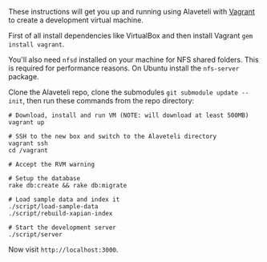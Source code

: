 These instructions will get you up and running using Alaveteli with
[Vagrant](http://vagrantup.com) to create a development virtual machine.

First of all install dependencies like VirtualBox and then install Vagrant
`gem install vagrant`.

You'll also need `nfsd` installed on your machine for NFS shared folders. This
is required for performance reasons. On Ubuntu install the `nfs-server`
package.

Clone the Alaveteli repo, clone the submodules `git submodule update --init`,
then run these commands from the repo directory:

    # Download, install and run VM (NOTE: will download at least 500MB)
    vagrant up

    # SSH to the new box and switch to the Alaveteli directory
    vagrant ssh
    cd /vagrant

    # Accept the RVM warning

    # Setup the database
    rake db:create && rake db:migrate

    # Load sample data and index it
    ./script/load-sample-data
    ./script/rebuild-xapian-index

    # Start the development server
    ./script/server

Now visit `http://localhost:3000`.
